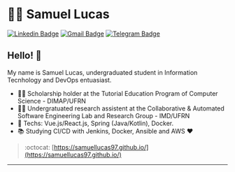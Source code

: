 # :man_technologist: Samuel Lucas

[![Linkedin Badge](https://img.shields.io/badge/-LinkedIn-blue?style=flat-square&logo=Linkedin&logoColor=white&link=https://www.linkedin.com/in/samuel1797/)](https://www.linkedin.com/in/samuel1797/)
[![Gmail Badge](https://img.shields.io/badge/-Gmail-c14438?style=flat-square&logo=Gmail&logoColor=white&link=mailto:samuellucas97@ufrn.edu.br)](mailto:samuellucas97@ufrn.edu.br)
[![Telegram Badge](https://img.shields.io/badge/-Telegram-1ca0f1?style=flat-square&labelColor=1ca0f1&logo=telegram&logoColor=white&link=https://t.me/samuellucas97)](https://t.me/samuellucas97)

## Hello! 👋

My name is Samuel Lucas, undergraduated student in Information Tecnhology and DevOps entuasiast.

- :office_worker: Scholarship holder at the Tutorial Education Program of Computer Science - DIMAP/UFRN
- :office_worker: Undergratuated research assistent at the Collaborative & Automated Software Engineering Lab and Research Group  - IMD/UFRN
- :blue_heart: Techs: Vue.js/React.js, Spring (Java/Kotlin), Docker.
- :books: Studying CI/CD with Jenkins, Docker, Ansible and AWS :heart:

> :octocat: [https://samuellucas97.github.io/](https://samuellucas97.github.io/)

---
